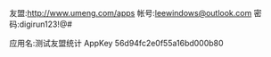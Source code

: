 友盟:http://www.umeng.com/apps
帐号:leewindows@outlook.com
密码:digirun123!@#

应用名:测试友盟统计
AppKey	56d94fc2e0f55a16bd000b80